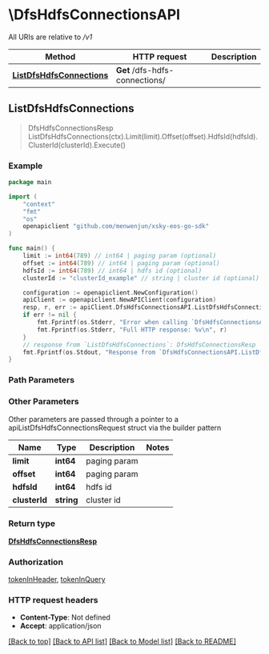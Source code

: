 # \DfsHdfsConnectionsAPI

All URIs are relative to */v1*

Method | HTTP request | Description
------------- | ------------- | -------------
[**ListDfsHdfsConnections**](DfsHdfsConnectionsAPI.md#ListDfsHdfsConnections) | **Get** /dfs-hdfs-connections/ | 



## ListDfsHdfsConnections

> DfsHdfsConnectionsResp ListDfsHdfsConnections(ctx).Limit(limit).Offset(offset).HdfsId(hdfsId).ClusterId(clusterId).Execute()





### Example

```go
package main

import (
	"context"
	"fmt"
	"os"
	openapiclient "github.com/menwenjun/xsky-eos-go-sdk"
)

func main() {
	limit := int64(789) // int64 | paging param (optional)
	offset := int64(789) // int64 | paging param (optional)
	hdfsId := int64(789) // int64 | hdfs id (optional)
	clusterId := "clusterId_example" // string | cluster id (optional)

	configuration := openapiclient.NewConfiguration()
	apiClient := openapiclient.NewAPIClient(configuration)
	resp, r, err := apiClient.DfsHdfsConnectionsAPI.ListDfsHdfsConnections(context.Background()).Limit(limit).Offset(offset).HdfsId(hdfsId).ClusterId(clusterId).Execute()
	if err != nil {
		fmt.Fprintf(os.Stderr, "Error when calling `DfsHdfsConnectionsAPI.ListDfsHdfsConnections``: %v\n", err)
		fmt.Fprintf(os.Stderr, "Full HTTP response: %v\n", r)
	}
	// response from `ListDfsHdfsConnections`: DfsHdfsConnectionsResp
	fmt.Fprintf(os.Stdout, "Response from `DfsHdfsConnectionsAPI.ListDfsHdfsConnections`: %v\n", resp)
}
```

### Path Parameters



### Other Parameters

Other parameters are passed through a pointer to a apiListDfsHdfsConnectionsRequest struct via the builder pattern


Name | Type | Description  | Notes
------------- | ------------- | ------------- | -------------
 **limit** | **int64** | paging param | 
 **offset** | **int64** | paging param | 
 **hdfsId** | **int64** | hdfs id | 
 **clusterId** | **string** | cluster id | 

### Return type

[**DfsHdfsConnectionsResp**](DfsHdfsConnectionsResp.md)

### Authorization

[tokenInHeader](../README.md#tokenInHeader), [tokenInQuery](../README.md#tokenInQuery)

### HTTP request headers

- **Content-Type**: Not defined
- **Accept**: application/json

[[Back to top]](#) [[Back to API list]](../README.md#documentation-for-api-endpoints)
[[Back to Model list]](../README.md#documentation-for-models)
[[Back to README]](../README.md)

